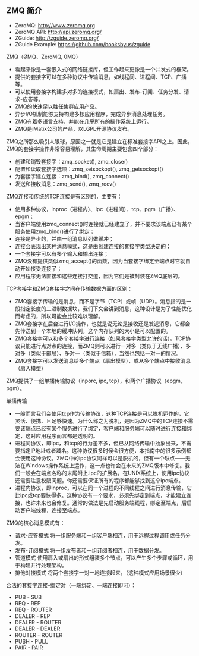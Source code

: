 ## ZMQ 简介

 - ZeroMQ: http://www.zeromq.org
 - ZeroMQ API: http://api.zeromq.org/
 - ZGuide: http://zguide.zeromq.org/
 - ZGuide Example: https://github.com/booksbyus/zguide

ZMQ（ØMQ、ZeroMQ, 0MQ）
 - 看起来像是一套嵌入式的网络链接库，但工作起来更像是一个并发式的框架。
 - 提供的套接字可以在多种协议中传输消息，如线程间、进程间、TCP、广播等。
 - 可以使用套接字构建多对多的连接模式，如扇出、发布-订阅、任务分发、请求-应答等。
 - ZMQ的快速足以胜任集群应用产品。
 - 异步I/O机制能够支持构建多核应用程序，完成异步消息处理任务。
 - ZMQ有着多语言支持，并能在几乎所有的操作系统上运行。
 - ZMQ是iMatix公司的产品，以LGPL开源协议发布。
 
ZMQ之所那么吸引人眼球，原因之一就是它是建立在标准套接字API之上。因此，ZMQ的套接字操作非常容易理解，其生命周期主要包含四个部分：

 - 创建和销毁套接字：zmq_socket(), zmq_close()
 - 配置和读取套接字选项：zmq_setsockopt(), zmq_getsockopt()
 - 为套接字建立连接：zmq_bind(), zmq_connect()
 - 发送和接收消息：zmq_send(), zmq_recv()
 
ZMQ连接和传统的TCP连接是有区别的，主要有：

 - 使用多种协议，inproc（进程内）、ipc（进程间）、tcp、pgm（广播）、epgm；
 - 当客户端使用zmq_connect()时连接就已经建立了，并不要求该端点已有某个服务使用zmq_bind()进行了绑定；
 - 连接是异步的，并由一组消息队列做缓冲；
 - 连接会表现出某种消息模式，这是由创建连接的套接字类型决定的；
 - 一个套接字可以有多个输入和输出连接；
 - ZMQ没有提供类似zmq_accept()的函数，因为当套接字绑定至端点时它就自动开始接受连接了；
 - 应用程序无法直接和这些连接打交道，因为它们是被封装在ZMQ底层的。
 
TCP套接字和ZMQ套接字之间在传输数据方面的区别：

 - ZMQ套接字传输的是消息，而不是字节（TCP）或帧（UDP）。消息指的是一段指定长度的二进制数据块，我们下文会讲到消息，这种设计是为了性能优化而考虑的，所以可能会比较难以理解。
 - ZMQ套接字在后台进行I/O操作，也就是说无论是接收还是发送消息，它都会先传送到一个本地的缓冲队列，这个内存队列的大小是可以配置的。
 - ZMQ套接字可以和多个套接字进行连接（如果套接字类型允许的话）。TCP协议只能进行点对点的连接，而ZMQ则可以进行一对多（类似于无线广播）、多对多（类似于邮局）、多对一（类似于信箱），当然也包括一对一的情况。
 - ZMQ套接字可以发送消息给多个端点（扇出模型），或从多个端点中接收消息（扇入模型）

ZMQ提供了一组单播传输协议（inporc, ipc, tcp），和两个广播协议（epgm, pgm）。
 
单播传输

 - 一般而言我们会使用tcp作为传输协议，这种TCP连接是可以脱机运作的，它灵活、便携、且足够快速。为什么称之为脱机，是因为ZMQ中的TCP连接不需要该端点已经有某个服务进行了绑定，客户端和服务端可以随时进行连接和绑定，这对应用程序而言都是透明的。
 - 进程间协议，即ipc，和tcp的行为差不多，但已从网络传输中抽象出来，不需要指定IP地址或者域名。这种协议很多时候会很方便，本指南中的很多示例都会使用这种协议。ZMQ中的ipc协议同样可以是脱机的，但有一个缺点——无法在Windows操作系统上运作，这一点也许会在未来的ZMQ版本中修复。我们一般会在端点名称的末尾附上.ipc的扩展名，在UNIX系统上，使用ipc协议还需要注意权限问题。你还需要保证所有的程序都能够找到这个ipc端点。
 - 进程内协议，即inproc，可以在同一个进程的不同线程之间进行消息传输，它比ipc或tcp要快得多。这种协议有一个要求，必须先绑定到端点，才能建立连接，也许未来也会修复。通常的做法是先启动服务端线程，绑定至端点，后启动客户端线程，连接至端点。
 
ZMQ的核心消息模式有：
 
 - 请求-应答模式 将一组服务端和一组客户端相连，用于远程过程调用或任务分发。
 - 发布-订阅模式 将一组发布者和一组订阅者相连，用于数据分发。
 - 管道模式 使用扇入或扇出的形式组装多个节点，可以产生多个步骤或循环，用于构建并行处理架构。
 - 排他对接模式 将两个套接字一对一地连接起来，（这种模式应用场景很少）

合法的套接字连接-绑定对（一端绑定、一端连接即可）：

 - PUB - SUB
 - REQ - REP
 - REQ - ROUTER
 - DEALER - REP
 - DEALER - ROUTER
 - DEALER - DEALER
 - ROUTER - ROUTER
 - PUSH - PULL
 - PAIR - PAIR
